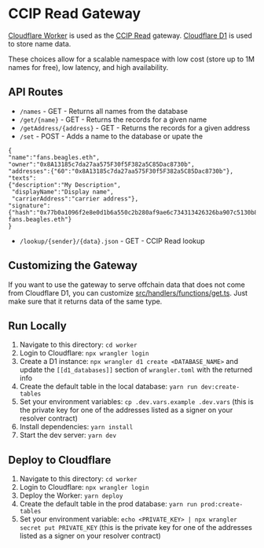 # CCIP Read Gateway

[Cloudflare Worker](https://developers.cloudflare.com/workers/) is used as the [CCIP Read](https://eips.ethereum.org/EIPS/eip-3668) gateway. [Cloudflare D1](https://developers.cloudflare.com/d1/) is used to store name data.

These choices allow for a scalable namespace with low cost (store up to 1M names for free), low latency, and high availability.

## API Routes

- `/names` - GET - Returns all names from the database
- `/get/{name}` - GET - Returns the records for a given name
- `/getAddress/{address}` - GET - Returns the records for a given address
- `/set` - POST - Adds a name to the database or upate the 
```
{
"name":"fans.beagles.eth",
"owner":"0x8A13185c7da27aa575F30f5F382a5C85Dac8730b",
"addresses":{"60":"0x8A13185c7da27aa575F30f5F382a5C85Dac8730b"},
"texts":
{"description":"My Description",
 "displayName":"Display name",
 "carrierAddress":"carrier address"},
"signature":
{"hash":"0x77b0a1096f2e8e0d1b6a550c2b280af9ae6c734313426326ba907c5130b8fc4966ed0588f5b669d09cea5a01f79a4ed94679a3f262962658884f60c6a01f75931b","message":"Register fans.beagles.eth"}
}
```
- `/lookup/{sender}/{data}.json` - GET - CCIP Read lookup

## Customizing the Gateway

If you want to use the gateway to serve offchain data that does not come from Cloudflare D1, you can customize [src/handlers/functions/get.ts](./src/handlers/functions/get.ts). Just make sure that it returns data of the same type.

## Run Locally

1. Navigate to this directory: `cd worker`
2. Login to Cloudflare: `npx wrangler login`
3. Create a D1 instance: `npx wrangler d1 create <DATABASE_NAME>` and update the `[[d1_databases]]` section of `wrangler.toml` with the returned info
4. Create the default table in the local database: `yarn run dev:create-tables`
5. Set your environment variables: `cp .dev.vars.example .dev.vars` (this is the private key for one of the addresses listed as a signer on your resolver contract)
6. Install dependencies: `yarn install`
7. Start the dev server: `yarn dev`

## Deploy to Cloudflare

1. Navigate to this directory: `cd worker`
2. Login to Cloudflare: `npx wrangler login`
3. Deploy the Worker: `yarn deploy`
4. Create the default table in the prod database: `yarn run prod:create-tables`
5. Set your environment variable: `echo <PRIVATE_KEY> | npx wrangler secret put PRIVATE_KEY` (this is the private key for one of the addresses listed as a signer on your resolver contract)
